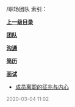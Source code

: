 /职场团队 索引：


**[上一级目录](/index.md)**

**[团队](/职场团队/团队/index.md)**

**[沟通](/职场团队/沟通/index.md)**

**[简历](/职场团队/简历/index.md)**

**[面试](/职场团队/面试/index.md)**

- [成员离职的征兆与内心](/职场团队/成员离职的征兆与内心.md)


<font size=2 color='grey'> 2020-03-04 11:02 </font>